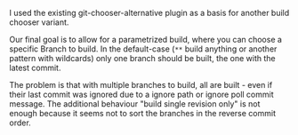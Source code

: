 I used the existing git-chooser-alternative plugin as a basis for another build chooser variant.

Our final goal is to allow for a parametrized build, where you can choose a specific Branch to build.
In the default-case (`**` build anything or another pattern with wildcards) only one branch should be built, the one with the latest commit.

The problem is that with multiple branches to build, all are built - even if their last commit was ignored due to a ignore path or ignore poll commit message. The additional behaviour "build single revision only" is not enough because it seems not to sort the branches in the reverse commit order.